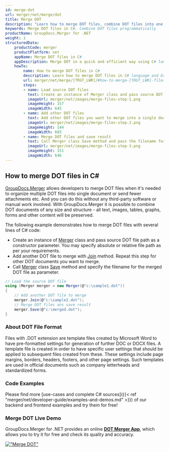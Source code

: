```yaml
---
id: merge-dot
url: merger/net/merge/dot
title: Merge DOT
description: "Learn how to merge DOT files, combine DOT files into one file programmatically in C# language using GroupDocs.Merger for .NET library."
keywords: Merge DOT files in C#, Combine DOT files programmatically
productName: GroupDocs.Merger for .NET
weight: 1
structuredData:
    productCode: merger
    productPlatform: net
    appName: Merge DOT files in C#
    appDescription: Merge DOT in a quick and efficient way using C# language and GroupDocs.Merger for .NET API, without the use of any third-party software like Microsoft or Open Office.
    howTo:
        name: How to merge DOT files in C# 
        description: Learn how to merge DOT files in C# language and GroupDocs.Merger for .NET API, without the use of any third-party software like Microsoft or Open Office.
        url: merger/net/merge/[TRGT_LWR]/#how-to-merge-[TRGT_LWR]-files-in-c
        steps:
        - name: Load source DOT files 
          text: Create an instance of Merger class and pass source DOT file path as a constructor parameter. You may specify absolute or relative file path as per your requirements. 
          imageUrl: merger/net/images/merge-files-step-1.png
          imageHeight: 157
          imageWidth: 645
        - name: Add other DOT files
          text: Add other DOT files you want to merge into a single document with Join method of Merger class.
          imageUrl: merger/net/images/merge-files-step-2.png
          imageHeight: 144
          imageWidth: 603
        - name: Merge DOT files and save result 
          text: Call Merger class Save method and pass the filename for the resultant DOT file as parameter.
          imageUrl: merger/net/images/merge-files-step-3.png
          imageHeight: 151
          imageWidth: 646
---
```


## How to merge DOT files in C#

[GroupDocs.Merger](https://products.groupdocs.com/merger/net) allows developers to merge DOT files when it's needed to organize multiple
 DOT files into single document or send fewer attachments etc. And you can do this without any third-party software or manual work involved.
 With GroupDocs.Merger it is possible to combine DOT documents of any size and structure - all text, images, tables, graphs, forms and other content will be preserved.

The following example demonstrates how to merge DOT files with several lines of C# code:

* Create an instance of [Merger](https://apireference.groupdocs.com/net/merger/groupdocs.merger/merger) class and pass source DOT file path as a constructor parameter. You may specify absolute or relative file path as per your requirements.
* Add another DOT file to merge with [Join](https://apireference.groupdocs.com/merger/net/groupdocs.merger/merger/methods/join/index) method. Repeat this step for other DOT documents you want to merge.
* Call [Merger](https://apireference.groupdocs.com/net/merger/groupdocs.merger/merger) class [Save](https://apireference.groupdocs.com/merger/net/groupdocs.merger/merger/methods/save/index) method and specify the filename for the merged DOT file as parameter.

```csharp
// Load the source DOT file
using (Merger merger = new Merger(@"c:\sample1.dot"))
{
    // Add another DOT file to merge
    merger.Join(@"c:\sample2.dot");
    // Merge DOT files ans save result
    merger.Save(@"c:\merged.dot");
}
```

### About DOT File Format 

Files with .DOT extension are template files created by Microsoft Word to have pre-formatted settings for generation of further DOC or DOCX files. A template file is created in order to have specific user settings that should be applied to subsequent files created from these. These settings include page margins, borders, headers, footers, and other page settings. Such templates are used in official documents such as company letterheads and standardized forms.

### Code Examples

Please find more [use-cases and complete C# sources]({{< ref "merger/net/developer-guide/examples-and-demos.md" >}}) of our backend and frontend examples and try them for free!

### Merge DOT Live Demo 

GroupDocs.Merger for .NET provides an online [**DOT Merger App**](https://products.groupdocs.app/merger/dot), which allows you to try it for free and check its quality and accuracy.

[!["Merge DOT"](merger/net/images/merge/merge-dot.png)](https://products.groupdocs.app/merger/dot)